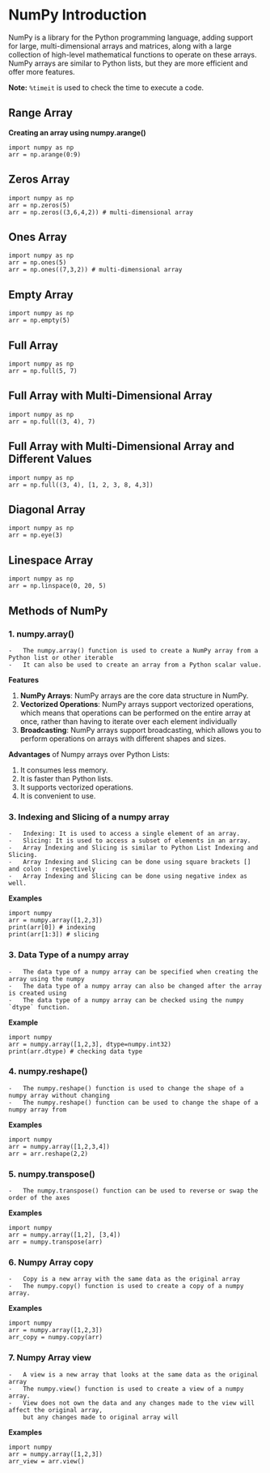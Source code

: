 # NumPy Introduction
NumPy is a library for the Python programming language, adding support for large, multi-dimensional arrays and
matrices, along with a large collection of high-level mathematical functions to operate on these arrays.
NumPy arrays are similar to Python lists, but they are more efficient and offer more features.

**Note:**
`%timeit` is used to check the time to execute a code.

## Range Array
**Creating an array using numpy.arange()**
````
import numpy as np
arr = np.arange(0:9)

````


## Zeros Array
````
import numpy as np
arr = np.zeros(5)
arr = np.zeros((3,6,4,2)) # multi-dimensional array

````


## Ones Array
````
import numpy as np
arr = np.ones(5)
arr = np.ones((7,3,2)) # multi-dimensional array
````

## Empty Array
````
import numpy as np
arr = np.empty(5)
````

## Full Array
````
import numpy as np
arr = np.full(5, 7)
````

## Full Array with Multi-Dimensional Array
````
import numpy as np
arr = np.full((3, 4), 7)
````

## Full Array with Multi-Dimensional Array and Different Values
````
import numpy as np
arr = np.full((3, 4), [1, 2, 3, 8, 4,3])
````

## Diagonal Array
````
import numpy as np
arr = np.eye(3)
````

## Linespace Array
````
import numpy as np
arr = np.linspace(0, 20, 5)
````


## Methods of NumPy
### 1. numpy.array()
    -   The numpy.array() function is used to create a NumPy array from a Python list or other iterable
    -   It can also be used to create an array from a Python scalar value.

**Features** <br/>
1.  **NumPy Arrays**: NumPy arrays are the core data structure in NumPy.
2.  **Vectorized Operations**: NumPy arrays support vectorized operations, which means that operations
can be performed on the entire array at once, rather than having to iterate over each element individually
3.  **Broadcasting**: NumPy arrays support broadcasting, which allows you to perform operations on
arrays with different shapes and sizes.

**Advantages** of Numpy arrays over Python Lists:<br/>
1. It consumes less memory.
2. It is faster than Python lists.
3. It supports vectorized operations.
4. It is convenient to use.


### 3. Indexing and Slicing of a numpy array
    -   Indexing: It is used to access a single element of an array.
    -   Slicing: It is used to access a subset of elements in an array.
    -   Array Indexing and Slicing is similar to Python List Indexing and Slicing.
    -   Array Indexing and Slicing can be done using square brackets [] and colon : respectively
    -   Array Indexing and Slicing can be done using negative index as well.

**Examples** <br/>
````
import numpy
arr = numpy.array([1,2,3])
print(arr[0]) # indexing
print(arr[1:3]) # slicing
````

### 3. Data Type of a numpy array
    -   The data type of a numpy array can be specified when creating the array using the numpy
    -   The data type of a numpy array can also be changed after the array is created using
    -   The data type of a numpy array can be checked using the numpy `dtype` function.

**Example** <br/>
````
import numpy
arr = numpy.array([1,2,3], dtype=numpy.int32)
print(arr.dtype) # checking data type
````

### 4. numpy.reshape()
    -   The numpy.reshape() function is used to change the shape of a numpy array without changing
    -   The numpy.reshape() function can be used to change the shape of a numpy array from

**Examples** <br/>
````
import numpy
arr = numpy.array([1,2,3,4])
arr = arr.reshape(2,2)
````

### 5. numpy.transpose()
    -   The numpy.transpose() function can be used to reverse or swap the order of the axes

**Examples** <br/>
````
import numpy
arr = numpy.array([1,2], [3,4])
arr = numpy.transpose(arr)

````

### 6. Numpy Array copy
    -   Copy is a new array with the same data as the original array
    -   The numpy.copy() function is used to create a copy of a numpy array.

**Examples** <br/>
````
import numpy
arr = numpy.array([1,2,3])
arr_copy = numpy.copy(arr)
````

### 7. Numpy Array view
    -   A view is a new array that looks at the same data as the original array
    -   The numpy.view() function is used to create a view of a numpy array.
    -   View does not own the data and any changes made to the view will affect the original array, 
        but any changes made to original array will 

**Examples** <br/>
````
import numpy
arr = numpy.array([1,2,3])
arr_view = arr.view()
````



